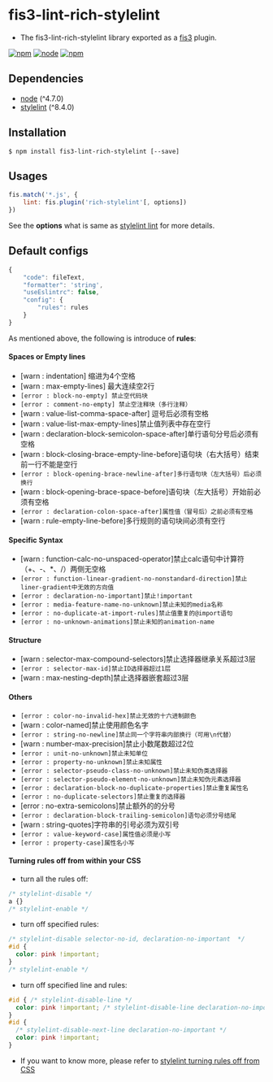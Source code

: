 # fis3-lint-rich-stylelint
- The fis3-lint-rich-stylelint library exported as a [fis3](http://fis.baidu.com/fis3/index.html) plugin.

[![npm](https://img.shields.io/npm/v/fis3-lint-rich-stylelint.svg)](https://www.npmjs.com/package/fis3-lint-rich-stylelint)
[![node](https://img.shields.io/node/v/fis3-lint-rich-stylelint.svg)](https://nodejs.org/en/)
[![npm](https://img.shields.io/npm/dt/fis3-lint-stylelint.svg)](https://www.npmjs.com/package/fis3-lint-rich-stylelint)
## Dependencies
* [node]() (^4.7.0)
* [stylelint](https://github.com/eslint/eslint) (^8.4.0)

## Installation
``` shell
$ npm install fis3-lint-rich-stylelint [--save]
```

## Usages
``` js
fis.match('*.js', {
    lint: fis.plugin('rich-stylelint'[, options])
})

```
See the **options** what is same as [stylelint lint](https://stylelint.io/user-guide/node-api/) for more details.

## Default configs
``` js
{
    "code": fileText,
    "formatter": 'string',
    "useEslintrc": false,
    "config": {
        "rules": rules
    }
}
```
As mentioned above, the following is introduce of **rules**:

#### Spaces or Empty lines
* [warn : indentation] 缩进为4个空格
* [warn : max-empty-lines] 最大连续空2行
* `[error : block-no-empty] 禁止空代码块`
* `[error : comment-no-empty] 禁止空注释块（多行注释）`
* [warn : value-list-comma-space-after] 逗号后必须有空格
* [warn : value-list-max-empty-lines]禁止值列表中存在空行
* [warn : declaration-block-semicolon-space-after]单行语句分号后必须有空格
* [warn : block-closing-brace-empty-line-before]语句块（右大括号）结束前一行不能是空行
* `[error : block-opening-brace-newline-after]多行语句块（左大括号）后必须换行`
* [warn : block-opening-brace-space-before]语句块（左大括号）开始前必须有空格
* `[error : declaration-colon-space-after]属性值（冒号后）之前必须有空格`
* [warn : rule-empty-line-before]多行规则的语句块间必须有空行




#### Specific Syntax
* [warn : function-calc-no-unspaced-operator]禁止calc语句中计算符（+、-、*、/）两侧无空格
* `[error : function-linear-gradient-no-nonstandard-direction]禁止liner-gradient中无效的方向值`
* `[error : declaration-no-important]禁止!important`
* `[error : media-feature-name-no-unknown]禁止未知的media名称`
* `[error : no-duplicate-at-import-rules]禁止值重复的@import语句`
* `[error : no-unknown-animations]禁止未知的animation-name`


#### Structure
* [warn : selector-max-compound-selectors]禁止选择器继承关系超过3层
* `[error : selector-max-id]禁止ID选择器超过1层`
* [warn : max-nesting-depth]禁止选择器嵌套超过3层

#### Others
* `[error : color-no-invalid-hex]禁止无效的十六进制颜色`
* [warn : color-named]禁止使用颜色名字
* `[error : string-no-newline]禁止同一个字符串内部换行（可用\n代替）`
* [warn : number-max-precision]禁止小数尾数超过2位
* `[error : unit-no-unknown]禁止未知单位`
* `[error : property-no-unknown]禁止未知属性`
* `[error : selector-pseudo-class-no-unknown]禁止未知伪类选择器`
* `[error : selector-pseudo-element-no-unknown]禁止未知伪元素选择器`
* `[error : declaration-block-no-duplicate-properties]禁止重复属性名`
* `[error : no-duplicate-selectors]禁止重复的选择器`
* [error : no-extra-semicolons]禁止额外的的分号
* `[error : declaration-block-trailing-semicolon]语句必须分号结尾`
* [warn : string-quotes]字符串的引号必须为双引号
* `[error : value-keyword-case]属性值必须是小写`
* `[error : property-case]属性名小写`

#### Turning rules off from within your CSS
* turn all the rules off:
```css
/* stylelint-disable */
a {}
/* stylelint-enable */
```
* turn off specified rules:
```css
/* stylelint-disable selector-no-id, declaration-no-important  */
#id {
  color: pink !important;
}
/* stylelint-enable */
```
* turn off specified line and rules:
```css
#id { /* stylelint-disable-line */
  color: pink !important; /* stylelint-disable-line declaration-no-important */
}
#id {
  /* stylelint-disable-next-line declaration-no-important */
  color: pink !important;
}
```
- If you want to know more, please refer to [stylelint turning rules off from CSS](https://github.com/stylelint/stylelint/blob/master/docs/user-guide/configuration.md#turning-rules-off-from-within-your-css)
